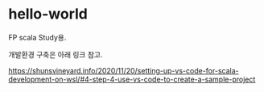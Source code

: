 # hello-world

FP scala Study용.

개발환경 구축은 아래 링크 참고.

https://shunsvineyard.info/2020/11/20/setting-up-vs-code-for-scala-development-on-wsl/#4-step-4-use-vs-code-to-create-a-sample-project
